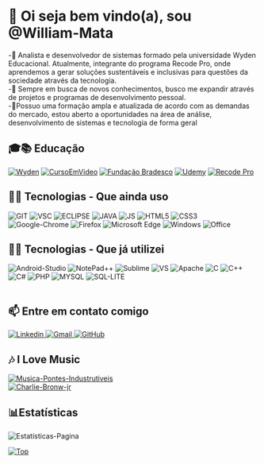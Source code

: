 <html lang="pt-br">

<head>
<meta charset="UTF-8">
<meta http-equiv="X-UA-Compatible" content="IE=edge">
<meta name="viewport" content="width=device-width, initial-scale=1.0">
</head>

<body>

<main>
<h1>👋 Oi seja bem vindo(a), sou @William-Mata</h1>
<div class="sobre">
    <p>
                    -🌱 Analista e desenvolvedor de sistemas formado pela universidade Wyden Educacional. Atualmente,
                    integrante do programa Recode Pro, onde aprendemos a gerar soluções sustentáveis e inclusivas para
                    questões da sociedade através da tecnologia. <br>
                    -👀 Sempre em busca de novos conhecimentos, busco me
                    expandir
                    através
                    de projetos e programas de desenvolvimento pessoal.
                    <br>
                    -💞️Possuo uma formação ampla e atualizada de acordo
                    com as demandas do mercado, estou aberto a oportunidades na área de análise, desenvolvimento de
                    sistemas
                    e tecnologia de forma geral<br>
    </p>
</div>




<div class="educacao">
<h2>🎓📚 Educação</h2>

<a href="https://www.wyden.com.br/unifavip">
<img src="https://user-images.githubusercontent.com/50085652/141135219-716ed649-204b-40d9-af26-0b29fcc8401c.png"alt="Wyden"></a>
<a href="https://www.cursoemvideo.com/">
<img src="https://user-images.githubusercontent.com/50085652/141146138-17b23946-fc05-41d0-b5f9-bc1cf9818d8b.png"alt="CursoEmVideo"></a>
<a href="https://www.ev.org.br/">
<img src="https://user-images.githubusercontent.com/50085652/141141290-8bc34fc0-afc7-43fb-971d-b26edb5102ef.png" alt="Fundação Bradesco"></a>
<a href="https://www.udemy.com/">
<img src="https://img.shields.io/badge/Udemy-EC5252?style=for-the-badge&logo=Udemy&logoColor=white"alt="Udemy"></a>
<a href="https://www.recodepro.org.br/">
<img src="https://user-images.githubusercontent.com/50085652/141139764-4b71c06d-b250-4ed5-9bc7-def06b328d6c.png" alt="Recode Pro"></a>
</div>
        
<h2>👨‍💻 Tecnologias - Que ainda uso</h2>

<div class="tecologia-atual">
                <img src="https://img.shields.io/badge/Git-F05032?style=for-the-badge&logo=git&logoColor=white"
                    alt="GIT">
                <img src="https://img.shields.io/badge/Visual_Studio_Code-0078D4?style=for-the-badge&logo=visual%20studio%20code&logoColor=white"
                    alt="VSC">
                <img src="https://img.shields.io/badge/Eclipse-2C2255?style=for-the-badge&logo=eclipse&logoColor=white"
                    alt="ECLIPSE">
                <img src="https://img.shields.io/badge/Java-ED8B00?style=for-the-badge&logo=java&logoColor=with"
                    alt="JAVA">
                <img src="https://img.shields.io/badge/JavaScript-323330?style=for-the-badge&logo=javascript&logoColor=F7DF1E"
                    alt="JS">
                <img src="https://img.shields.io/badge/HTML5-E34F26?style=for-the-badge&logo=html5&logoColor=white"
                    alt="HTML5">
                <img src="https://img.shields.io/badge/CSS3-1572B6?style=for-the-badge&logo=css3&logoColor=white"
                    alt="CSS3">
                <img src="https://img.shields.io/badge/Google_chrome-4285F4?style=for-the-badge&logo=Google-chrome&logoColor=white"
                    alt="Google-Chrome">
                <img src="https://img.shields.io/badge/Firefox_Browser-FF7139?style=for-the-badge&logo=Firefox-Browser&logoColor=white"
                    alt="Firefox">
                <img src="https://img.shields.io/badge/Microsoft_Edge-0078D7?style=for-the-badge&logo=Microsoft-edge&logoColor=white"
                    alt="Microsoft Edge">
                <img src="https://img.shields.io/badge/Windows-0078D6?style=for-the-badge&logo=windows&logoColor=white"
                    alt="Windows">
                <img src="https://img.shields.io/badge/Microsoft_Office-D83B01?style=for-the-badge&logo=microsoft-office&logoColor=white"
                    alt="Office">

</div>
<h2>👨‍💻 Tecnologias - Que já utilizei</h2>

<div class="tecnologia-usadas">

<img src="https://img.shields.io/badge/Android_Studio-3DDC84?style=for-the-badge&logo=android-studio&logoColor=white" alt="Android-Studio">
<img src="https://img.shields.io/badge/Notepad++-90E59A.svg?style=for-the-badge&logo=notepad%2B%2B&logoColor=black"alt="NotePad++">
<img src="https://img.shields.io/badge/sublime_text-%23575757.svg?&style=for-the-badge&logo=sublime-text&logoColor=important"
alt="Sublime">
<img src="https://img.shields.io/badge/Visual_Studio-5C2D91?style=for-the-badge&logo=visual%20studio&logoColor=white"alt="VS">
<img src="https://img.shields.io/badge/Apache-D22128?style=for-the-badge&logo=Apache&logoColor=white"alt="Apache">
<img src="https://img.shields.io/badge/C-00599C?style=for-the-badge&logo=c&logoColor=white" alt="C">
<img src="https://img.shields.io/badge/C%2B%2B-00599C?style=for-the-badge&logo=c%2B%2B&logoColor=white"alt="C++">
<img src="https://img.shields.io/badge/C%23-239120?style=for-the-badge&logo=c-sharp&logoColor=white"alt="C#">
<img src="https://img.shields.io/badge/PHP-777BB4?style=for-the-badge&logo=php&logoColor=white"alt="PHP">
<img src="https://img.shields.io/badge/MySQL-005C84?style=for-the-badge&logo=mysql&logoColor=white" alt="MYSQL">
<img src="https://img.shields.io/badge/SQLite-07405E?style=for-the-badge&logo=sqlite&logoColor=white" alt="SQL-LITE">

</div>
<br>
<h2> 📫 Entre em contato comigo</h2>

<div>

<a href="https://www.linkedin.com/in/william-de-mata-da-silva-285a42185/">
                    <img src="https://img.shields.io/badge/LinkedIn-0077B5?style=for-the-badge&logo=linkedin&logoColor=white"
                        alt="Linkedin">
                </a>
<a href="william.xavante@gmail.com">
                    <img src="https://img.shields.io/badge/Gmail-D14836?style=for-the-badge&logo=gmail&logoColor=white"
                        alt="Gmail">
                </a>
<a href="https://github.com/William-Mata">
                    <img src="https://img.shields.io/badge/GitHub-100000?style=for-the-badge&logo=github&logoColor=white"
                        alt="GitHub"></a>
</div>
 
<h2>🎶 I Love Music</h2>
<div>
<a href="https://www.youtube.com/watch?v=bZTwKUJDU1M">

<img src="https://img.shields.io/badge/YouTube_Music-FF0000?style=for-the-badge&logo=youtube-music&logoColor=white"
                        alt="Musica-Pontes-Industrutiveis"><br>
<img src="https://user-images.githubusercontent.com/50085652/140649703-0b9de086-fd90-4169-8bbd-40bd2e838707.jpg"
                        alt="Charlie-Bronw-jr">

</a>
</div>

<h2>📊Estatísticas</h2>
<div class="estatisticas">

<img src="https://github-readme-stats.vercel.app/api?username=William-Mata&show_icons=true&theme=synthwave&title_color=synthwave&locale=pt-br"
                    alt="Estatísticas-Pagina">

<a href="https://github.com/William-Mata/github-readme-stats">
                    <img src="https://github-readme-stats.vercel.app/api/top-langs/?username=William-Mata&layout=compact&theme=synthwave&title_color=synthwave&locale=pt-br"
                        alt="Top"></a>

</div>

       

</main>

</body>

</html>
